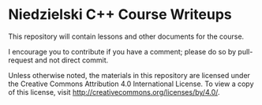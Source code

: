 Niedzielski C++ Course Writeups
===============================
This repository will contain lessons and other documents for the course.

I encourage you to contribute if you have a comment; please do so by
pull-request and not direct commit.

Unless otherwise noted, the materials in this repository are licensed
under the Creative Commons Attribution 4.0 International License. To
view a copy of this license, visit
<http://creativecommons.org/licenses/by/4.0/>.
